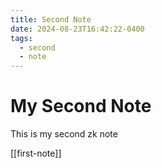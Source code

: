 ```yaml
---
title: Second Note
date: 2024-08-23T16:42:22-0400
tags:
  - second
  - note
---
```


# My Second Note

This is my second zk note

[[first-note]]


